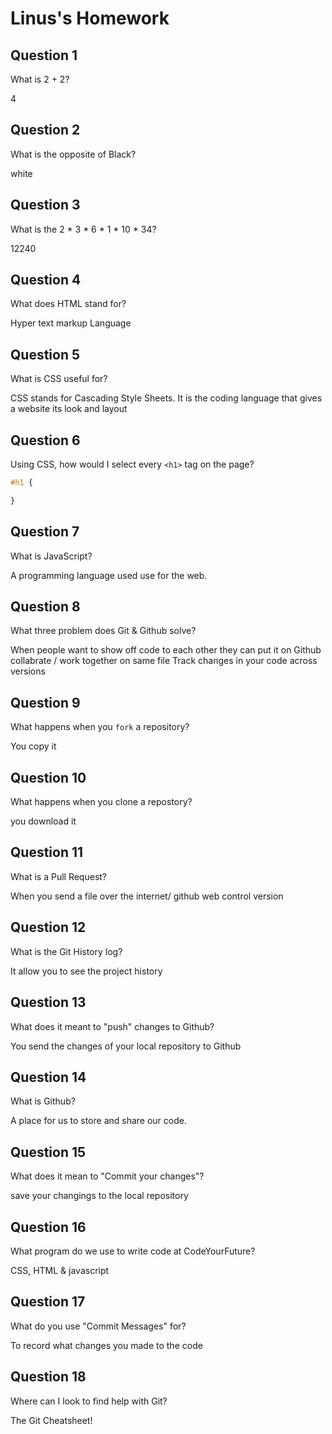 # Linus's Homework

## Question 1

What is 2 + 2?

4

## Question 2

What is the opposite of Black?

white

## Question 3

What is the  2 * 3 * 6 * 1 * 10 * 34?

12240

## Question 4 

What does HTML stand for?

Hyper text markup  Language

## Question 5

What is CSS useful for?

CSS stands for Cascading Style Sheets. It is the coding language that gives a website its look and layout

## Question 6

Using CSS, how would I select every `<h1>` tag on the page?

```css
#h1 {

}
```

## Question 7

What is JavaScript?

A programming language used use for the web. 

## Question 8

What three problem does Git & Github solve?

When people want to show off code to each other they can put it on Github
collabrate / work together on same file 
Track changes in your code across versions

## Question 9

What happens when you `fork` a repository?

You copy it

## Question 10 

What happens when you clone a repostory?

you download it

## Question 11

What is a Pull Request?

When you send a file over the internet/ github web control version

## Question 12

What is the Git History log?

It allow you to see the project history

## Question 13

What does it meant to "push" changes to Github?

You send the changes of your local repository to Github

## Question 14

What is Github?

A place for us to store and share our code.

## Question 15

What does it mean to "Commit your changes"?

save your changings to the local repository

## Question 16

What program do we use to write code at CodeYourFuture?

CSS, HTML & javascript 

## Question 17

What do you use "Commit Messages" for?

To record what changes you made to the code

## Question 18

Where can I look to find help with Git?

The Git Cheatsheet!
